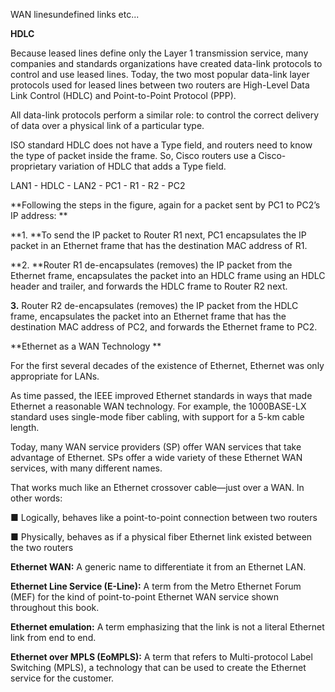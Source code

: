 WAN linesundefined links etc...

**HDLC**

Because leased lines define only the Layer 1 transmission service, many companies and standards organizations have created data-link protocols to control and use leased lines. Today, the two most popular data-link layer protocols used for leased lines between two routers are High-Level Data Link Control (HDLC) and Point-to-Point Protocol (PPP).

All data-link protocols perform a similar role: to control the correct delivery of data over a physical link of a particular type.

ISO standard HDLC does not have a Type field, and routers need to know the type of packet inside the frame. So, Cisco routers use a Cisco-proprietary variation of HDLC that adds a Type field.

LAN1 - HDLC - LAN2 - PC1 - R1 - R2 - PC2

**Following the steps in the figure, again for a packet sent by PC1 to PC2’s IP address: **

**1. **To send the IP packet to Router R1 next, PC1 encapsulates the IP packet in an Ethernet frame that has the destination MAC address of R1.

**2. **Router R1 de-encapsulates (removes) the IP packet from the Ethernet frame, encapsulates the packet into an HDLC frame using an HDLC header and trailer, and forwards the HDLC frame to Router R2 next.

**3.** Router R2 de-encapsulates (removes) the IP packet from the HDLC frame, encapsulates the packet into an Ethernet frame that has the destination MAC address of PC2, and forwards the Ethernet frame to PC2.

**Ethernet as a WAN Technology **

For the first several decades of the existence of Ethernet, Ethernet was only appropriate for LANs.

As time passed, the IEEE improved Ethernet standards in ways that made Ethernet a reasonable WAN technology. For example, the 1000BASE-LX standard uses single-mode fiber cabling, with support for a 5-km cable length.

Today, many WAN service providers (SP) offer WAN services that take advantage of Ethernet. SPs offer a wide variety of these Ethernet WAN services, with many different names.

That works much like an Ethernet crossover cable—just over a WAN. In other words:

■ Logically, behaves like a point-to-point connection between two routers

■ Physically, behaves as if a physical fiber Ethernet link existed between the two routers

**Ethernet WAN:** A generic name to differentiate it from an Ethernet LAN.

**Ethernet Line Service (E-Line):** A term from the Metro Ethernet Forum (MEF) for the kind of point-to-point Ethernet WAN service shown throughout this book.

**Ethernet emulation:** A term emphasizing that the link is not a literal Ethernet link from end to end.

**Ethernet over MPLS (EoMPLS):** A term that refers to Multi-protocol Label Switching (MPLS), a technology that can be used to create the Ethernet service for the customer.